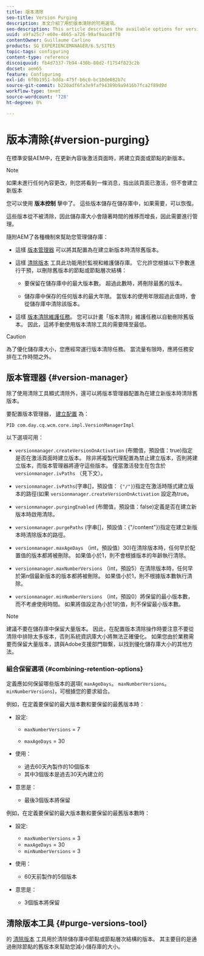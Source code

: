 ```yaml
---
title: 版本清除
seo-title: Version Purging
description: 本文介紹了用於版本清除的可用選項。
seo-description: This article describes the available options for version purging.
uuid: a9fa25c7-e60e-4665-a726-99af9aac8f70
contentOwner: Guillaume Carlino
products: SG_EXPERIENCEMANAGER/6.5/SITES
topic-tags: configuring
content-type: reference
discoiquuid: fb4d7337-7b94-430b-80d2-f1754f823c2b
docset: aem65
feature: Configuring
exl-id: 6f0b1951-bdda-475f-b6c0-bc18de082b7c
source-git-commit: b220adf6fa3e9faf94389b9a9416b7fca2f89d9d
workflow-type: tm+mt
source-wordcount: '728'
ht-degree: 0%

---
```


# 版本清除{#version-purging}

在標準安裝AEM中，在更新內容後激活頁面時，將建立頁面或節點的新版本。

>[!NOTE]
>
>如果未進行任何內容更改，則您將看到一條消息，指出該頁面已激活，但不會建立新版本

您可以使用 **版本控制** 擊中了。 這些版本儲存在儲存庫中，如果需要，可以恢復。

這些版本從不被清除，因此儲存庫大小會隨著時間的推移而增長，因此需要進行管理。

隨附AEM了各種機制來幫助您管理儲存庫：

* 這樣 [版本管理器](#version-manager)
可以將其配置為在建立新版本時清除舊版本。

* 這樣 [清除版本](/help/sites-deploying/monitoring-and-maintaining.md#purgeversionstool) 工具此功能用於監視和維護儲存庫。
它允許您根據以下參數進行干預，以刪除舊版本的節點或節點層次結構：

   * 要保留在儲存庫中的最大版本數。
超過此數時，將刪除最舊的版本。

   * 儲存庫中保存的任何版本的最大年限。
當版本的使用年限超過此值時，會從儲存庫中清除該版本。

* 這樣 [版本清除維護任務](/help/sites-administering/operations-dashboard.md#automated-maintenance-tasks)。 您可以計畫「版本清除」維護任務以自動刪除舊版本。 因此，這將手動使用版本清除工具的需要降至最低。

>[!CAUTION]
>
>為了優化儲存庫大小，您應經常運行版本清除任務。 當流量有限時，應將任務安排在工作時間之外。

## 版本管理器 {#version-manager}

除了使用清除工具顯式清除外，還可以將版本管理器配置為在建立新版本時清除舊版本。

要配置版本管理器， [建立配置](/help/sites-deploying/configuring-osgi.md) 為：

`PID com.day.cq.wcm.core.impl.VersionManagerImpl`

以下選項可用：

* `versionmanager.createVersionOnActivation` (布爾值，預設值：true)指定是否在激活頁面時建立版本。
除非將複製代理配置為禁止建立版本，否則將建立版本，而版本管理器將遵守這些版本。
僅當激活發生在包含於 `versionmanager.ivPaths` （見下文）。

* `versionmanager.ivPaths`(字串[]，預設值： `{"/"}`)指定在激活時隱式建立版本的路徑(如果 `versionmanager.createVersionOnActivation` 設定為true。

* `versionmanager.purgingEnabled` (布爾值，預設值：false)定義是否在建立新版本時啟用清除。

* `versionmanager.purgePaths` (字串[]，預設值：{&quot;/content&quot;})指定在建立新版本時清除版本的路徑。

* `versionmanager.maxAgeDays` （int，預設值）30)在清除版本時，任何早於配置值的版本都將被刪除。 如果值小於1，則不會根據版本的年齡執行清除。

* `versionmanager.maxNumberVersions` （int，預設5）在清除版本時，任何早於第n個最新版本的版本都將被刪除。 如果值小於1，則不根據版本數執行清除。

* `versionmanager.minNumberVersions` （int，預設0）將保留的最小版本數，而不考慮使用時間。 如果將值設定為小於1的值，則不保留最小版本數。

>[!NOTE]
>
>建議不要在儲存庫中保留大量版本。 因此，在配置版本清除操作時要注意不要從清除中排除太多版本，否則系統資訊庫大小將無法正確優化。 如果您由於業務需要而保留大量版本，請與Adobe支援部門聯繫，以找到優化儲存庫大小的其他方法。

### 組合保留選項 {#combining-retention-options}

定義應如何保留哪些版本的選項( `maxAgeDays`。 `maxNumberVersions`。 `minNumberVersions`)，可根據您的要求組合。

例如，在定義要保留的最大版本數和要保留的最舊版本時：

* 設定:

   * `maxNumberVersions` = 7

   * `maxAgeDays` = 30

* 使用：

   * 過去60天內製作的10個版本
   * 其中3個版本是過去30天內建立的

* 意思是：

   * 最後3個版本將保留

例如，在定義要保留的最大版本數和要保留的最舊版本數時：

* 設定:

   * `maxNumberVersions` = 3
   * `maxAgeDays` = 30
   * `minNumberVersions` = 3

* 使用：

   * 60天前製作的5個版本

* 意思是：

   * 3個版本將保留

## 清除版本工具 {#purge-versions-tool}

的 [清除版本](/help/sites-deploying/monitoring-and-maintaining.md#purgeversionstool) 工具用於清除儲存庫中節點或節點層次結構的版本。 其主要目的是通過刪除節點的舊版本來幫助您減小儲存庫的大小。
